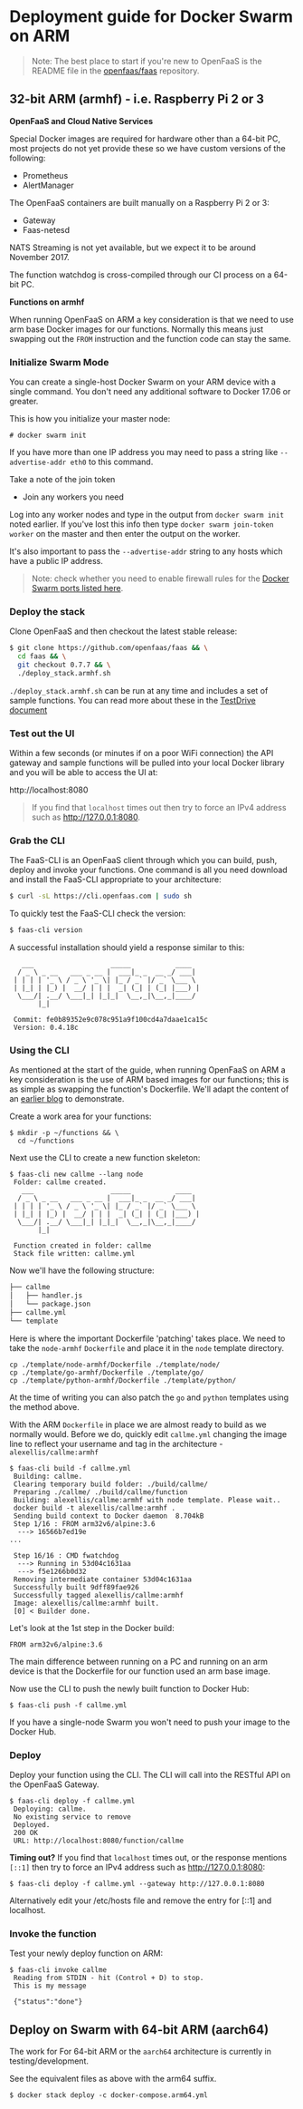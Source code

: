 # Deployment guide for Docker Swarm on ARM

> Note: The best place to start if you're new to OpenFaaS is the README file in the [openfaas/faas](https://github.com/openfaas/faas/blob/master/README.md) repository.

## 32-bit ARM (armhf) - i.e. Raspberry Pi 2 or 3

**OpenFaaS and Cloud Native Services**

Special Docker images are required for hardware other than a 64-bit PC, most projects do not yet provide these so we have custom versions of the following:

* Prometheus
* AlertManager

The OpenFaaS containers are built manually on a Raspberry Pi 2 or 3:

* Gateway
* Faas-netesd

NATS Streaming is not yet available, but we expect it to be around November 2017.

The function watchdog is cross-compiled through our CI process on a 64-bit PC.

**Functions on armhf**

When running OpenFaaS on ARM a key consideration is that we need to use arm base Docker images for our functions. Normally this means just swapping out the `FROM` instruction and the function code can stay the same.

### Initialize Swarm Mode

You can create a single-host Docker Swarm on your ARM device with a single command. You don't need any additional software to Docker 17.06 or greater.

This is how you initialize your master node:

```
# docker swarm init
```

If you have more than one IP address you may need to pass a string like `--advertise-addr eth0` to this command.

Take a note of the join token

* Join any workers you need

Log into any worker nodes and type in the output from `docker swarm init` noted earlier. If you've lost this info then type `docker swarm join-token worker` on the master and then enter the output on the worker.

It's also important to pass the `--advertise-addr` string to any hosts which have a public IP address.

> Note: check whether you need to enable firewall rules for the [Docker Swarm ports listed here](https://docs.docker.com/engine/swarm/swarm-tutorial/).

### Deploy the stack

Clone OpenFaaS and then checkout the latest stable release:

```sh
$ git clone https://github.com/openfaas/faas && \
  cd faas && \
  git checkout 0.7.7 && \
  ./deploy_stack.armhf.sh
```

`./deploy_stack.armhf.sh` can be run at any time and includes a set of sample functions. You can read more about these in the [TestDrive document](https://github.com/openfaas/faas/blob/master/TestDrive.md)

### Test out the UI

Within a few seconds (or minutes if on a poor WiFi connection) the API gateway and sample functions will be pulled into your local Docker library and you will be able to access the UI at:

http://localhost:8080

> If you find that `localhost` times out then try to force an IPv4 address such as http://127.0.0.1:8080.

### Grab the CLI

The FaaS-CLI is an OpenFaaS client through which you can build, push, deploy and invoke your functions.  One command is all you need download and install the FaaS-CLI appropriate to your architecture:

```sh
$ curl -sL https://cli.openfaas.com | sudo sh
```

To quickly test the FaaS-CLI check the version:

```sh
$ faas-cli version
```
A successful installation should yield a response similar to this:
```
   ___                   _____           ____  
  / _ \ _ __   ___ _ __ |  ___|_ _  __ _/ ___| 
 | | | | '_ \ / _ \ '_ \| |_ / _` |/ _` \___ \ 
 | |_| | |_) |  __/ | | |  _| (_| | (_| |___) |
  \___/| .__/ \___|_| |_|_|  \__,_|\__,_|____/ 
       |_|                                     

 Commit: fe0b89352e9c078c951a9f100cd4a7daae1ca15c
 Version: 0.4.18c
```  

### Using the CLI

As mentioned at the start of the guide, when running OpenFaaS on ARM a key consideration is the use of ARM based images for our functions; this is as simple as swapping the function's Dockerfile.
We'll adapt the content of an [earlier blog](https://blog.alexellis.io/quickstart-openfaas-cli/) to demonstrate.

Create a work area for your functions:
```
$ mkdir -p ~/functions && \
  cd ~/functions
```

Next use the CLI to create a new function skeleton:

```
$ faas-cli new callme --lang node
 Folder: callme created.
   ___                   _____           ____  
  / _ \ _ __   ___ _ __ |  ___|_ _  __ _/ ___| 
 | | | | '_ \ / _ \ '_ \| |_ / _` |/ _` \___ \ 
 | |_| | |_) |  __/ | | |  _| (_| | (_| |___) |
  \___/| .__/ \___|_| |_|_|  \__,_|\__,_|____/ 
       |_|                                     

 Function created in folder: callme
 Stack file written: callme.yml 
```

Now we'll have the following structure:
```sh
├── callme
│   ├── handler.js
│   └── package.json
├── callme.yml
└── template
```

Here is where the important Dockerfile 'patching' takes place.  We need to take the `node-armhf` `Dockerfile` and place it in the `node` template directory.

```
cp ./template/node-armhf/Dockerfile ./template/node/
cp ./template/go-armhf/Dockerfile ./template/go/
cp ./template/python-armhf/Dockerfile ./template/python/
```

At the time of writing you can also patch the `go` and `python` templates using the method above.

With the ARM `Dockerfile` in place we are almost ready to build as we normally would.  Before we do, quickly edit `callme.yml` changing the image line to reflect your username and tag in the architecture - `alexellis/callme:armhf`

```
$ faas-cli build -f callme.yml 
 Building: callme.  
 Clearing temporary build folder: ./build/callme/  
 Preparing ./callme/ ./build/callme/function  
 Building: alexellis/callme:armhf with node template. Please wait..
 docker build -t alexellis/callme:armhf .
 Sending build context to Docker daemon  8.704kB
 Step 1/16 : FROM arm32v6/alpine:3.6
  ---> 16566b7ed19e
...

 Step 16/16 : CMD fwatchdog  
  ---> Running in 53d04c1631aa
  ---> f5e1266b0d32
 Removing intermediate container 53d04c1631aa  
 Successfully built 9dff89fae926
 Successfully tagged alexellis/callme:armhf
 Image: alexellis/callme:armhf built.
 [0] < Builder done.
```

Let's look at the 1st step in the Docker build:

`FROM arm32v6/alpine:3.6`

The main difference between running on a PC and running on an arm device is that the Dockerfile for our function used an arm base image.

Now use the CLI to push the newly built function to Docker Hub:

```
$ faas-cli push -f callme.yml
```

If you have a single-node Swarm you won't need to push your image to the Docker Hub.

### Deploy

Deploy your function using the CLI. The CLI will call into the RESTful API on the OpenFaaS Gateway.

```
$ faas-cli deploy -f callme.yml
 Deploying: callme.  
 No existing service to remove  
 Deployed.  
 200 OK  
 URL: http://localhost:8080/function/callme 
```

**Timing out?**
If you find that `localhost` times out, or the response mentions `[::1]` then try to force an IPv4 address such as http://127.0.0.1:8080:

```
$ faas-cli deploy -f callme.yml --gateway http://127.0.0.1:8080
```

Alternatively edit your /etc/hosts file and remove the entry for [::1] and localhost.

### Invoke the function

Test your newly deploy function on ARM:

```
$ faas-cli invoke callme
 Reading from STDIN - hit (Control + D) to stop.  
 This is my message

 {"status":"done"}
 ```

## Deploy on Swarm with 64-bit ARM (aarch64)

The work for For 64-bit ARM or the `aarch64` architecture is currently in testing/development.

See the equivalent files as above with the arm64 suffix.

```
$ docker stack deploy -c docker-compose.arm64.yml
```
